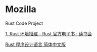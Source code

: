 # Mozilla
Rust Code Project

[1. Rust 环境搭建 - Rust 官方电子书 · 读书会](https://www.bilibili.com/video/BV1NR4y1A7Tk/)

[Rust 程序设计语言 简体中文版](https://kaisery.github.io/trpl-zh-cn/foreword.html)